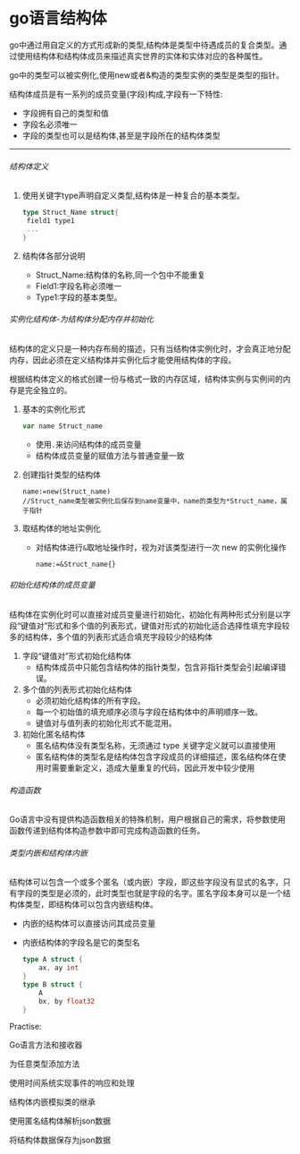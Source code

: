 # go语言结构体

go中通过用自定义的方式形成新的类型,结构体是类型中待遇成员的复合类型。通过使用结构体和结构体成员来描述真实世界的实体和实体对应的各种属性。

go中的类型可以被实例化,使用new或者&构造的类型实例的类型是类型的指针。

结构体成员是有一系列的成员变量(字段)构成,字段有一下特性:

- 字段拥有自己的类型和值
- 字段名必须唯一
- 字段的类型也可以是结构体,甚至是字段所在的结构体类型

------

###### 结构体定义

1. 使用关键字type声明自定义类型,结构体是一种复合的基本类型。

   ```go
   type Struct_Name struct{
   	field1 type1
   	...
   }
   ```

2. 结构体各部分说明

   - Struct_Name:结构体的名称,同一个包中不能重复
   - Field1:字段名称必须唯一
   - Type1:字段的基本类型。

###### 实例化结构体-为结构体分配内存并初始化

结构体的定义只是一种内存布局的描述，只有当结构体实例化时，才会真正地分配内存，因此必须在定义结构体并实例化后才能使用结构体的字段。 

根据结构体定义的格式创建一份与格式一致的内存区域，结构体实例与实例间的内存是完全独立的。

1. 基本的实例化形式

   ```go
   var name Struct_name
   ```

   - 使用`.`来访问结构体的成员变量
   - 结构体成员变量的赋值方法与普通变量一致

2. 创建指针类型的结构体

   ```
   name:=new(Struct_name)
   //Struct_name类型被实例化后保存到name变量中，name的类型为*Struct_name，属于指针
   ```

   

3. 取结构体的地址实例化

   - 对结构体进行`&`取地址操作时，视为对该类型进行一次 new 的实例化操作

     ```
     name:=&Struct_name{}
     ```

###### 初始化结构体的成员变量

结构体在实例化时可以直接对成员变量进行初始化，初始化有两种形式分别是以字段“键值对”形式和多个值的列表形式，键值对形式的初始化适合选择性填充字段较多的结构体，多个值的列表形式适合填充字段较少的结构体

1. 字段“键值对”形式初始化结构体
   - 结构体成员中只能包含结构体的指针类型，包含非指针类型会引起编译错误。
2. 多个值的列表形式初始化结构体
   - 必须初始化结构体的所有字段。
   - 每一个初始值的填充顺序必须与字段在结构体中的声明顺序一致。
   - 键值对与值列表的初始化形式不能混用。
3. 初始化匿名结构体
   - 匿名结构体没有类型名称，无须通过 type 关键字定义就可以直接使用
   - 匿名结构体的类型名是结构体包含字段成员的详细描述，匿名结构体在使用时需要重新定义，造成大量重复的代码，因此开发中较少使用

###### 构造函数

Go语言中没有提供构造函数相关的特殊机制，用户根据自己的需求，将参数使用函数传递到结构体构造参数中即可完成构造函数的任务。

###### 类型内嵌和结构体内嵌

结构体可以包含一个或多个匿名（或内嵌）字段，即这些字段没有显式的名字，只有字段的类型是必须的，此时类型也就是字段的名字。匿名字段本身可以是一个结构体类型，即结构体可以包含内嵌结构体。

- 内嵌的结构体可以直接访问其成员变量

- 内嵌结构体的字段名是它的类型名

  ```go
  type A struct {
      ax, ay int
  }
  type B struct {
      A
      bx, by float32
  }
  ```

Practise:

Go语言方法和接收器

为任意类型添加方法

使用时间系统实现事件的响应和处理

结构体内嵌模拟类的继承

使用匿名结构体解析json数据

将结构体数据保存为json数据

